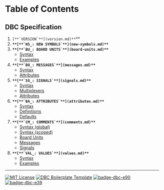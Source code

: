# Table of Contents

## DBC Specification

1. ``[**`VERSION`**](version.md)**``**
2. **``**[**`NS_: NEW SYMBOLS`**](new-symbols.md)**``**
3. **``**[**`BU_: BOARD UNITS`**](board-units.md)**``**
   * [Syntax](board-units.md#syntax)
   * [Examples](board-units.md#examples)
4. **``**[**`BO_: MESSAGES`**](messages.md)**``**
   * [Syntax](messages.md#syntax)
   * [Attributes](messages.md#attributes)
5. **``**[**`SG_: SIGNALS`**](signals.md)**``**
   * [Syntax](signals.md#syntax)
   * [Multiplexers](signals.md#multiplexers)
   * [Attributes](signals.md#attributes)
6. **``**[**`BA_: ATTRIBUTES`**](attributes.md)**``**
   * [Syntax](attributes.md#syntax)
   * [Definitions](attributes.md#attribute-definitions-ba\_def\_)
   * [Defaults](attributes.md#attribute-defaults-ba\_def\_def\_)
7. **``**[**`CM_: COMMENTS`**](comments.md)**``**
   * [Syntax (global)](comments.md#syntax-global)
   * [Syntax (scoped)](comments.md#syntax-scoped)
   * [Board Units](comments.md#board-unit)
   * [Messages](comments.md#message)
   * [Signals](comments.md#signal)
8. **``**[**`VAL_: VALUES`**](values.md)**``**
   * [Syntax](values.md#syntax)
   * [Examples](values.md#examples)

***

[![MIT License](https://img.shields.io/badge/-MIT-blue.svg?style=for-the-badge)](https://github.com/nberlette/canbus/raw/main/license.md) [![DBC Boilerplate Template](https://img.shields.io/badge/-Boilerplate.dbc-red.svg?style=for-the-badge)](https://github.com/nberlette/canbus/wiki/Boilerplate-Template) [![badge-dbc-e90](https://img.shields.io/badge/-E90.dbc-345.svg?style=for-the-badge\&logo=bmw)](https://github.com/nberlette/canbus/raw/main/dbc/bmw-e90.dbc) [![badge-dbc-e39](https://img.shields.io/badge/-E39.dbc-456.svg?style=for-the-badge\&logo=bmw)](https://github.com/nberlette/canbus/raw/main/dbc/bmw-e39.dbc)
